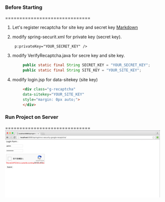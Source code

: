 ### Before Starting
==============================
1. Let's register recaptcha for site key and secret key
[Markdown](https://www.google.com/recaptcha/intro/index.html)

2. modify spring-securit.xml for private key (secret key).

		p:privateKey="YOUR_SECRET_KEY" />
	
3. modify VerifyRecaptcha.java for secre key and site key.
```JAVA
		public static final String SECRET_KEY = "YOUR_SECRET_KEY"; 
		public static final String SITE_KEY = "YOUR_SITE_KEY";
```
4. modify login.jsp for data-sitekey (site key)
```HTML
		<div class="g-recaptcha"
		data-sitekey="YOUR_SITE_KEY"
		style="margin: 0px auto;">
		</div>
```

### Run Project on Server
==============================
![image](https://github.com/lucas0x6b6f/spring4mvc-security-google-recaptcha/blob/master/src/main/resources/recaptcha-login-page.png)



